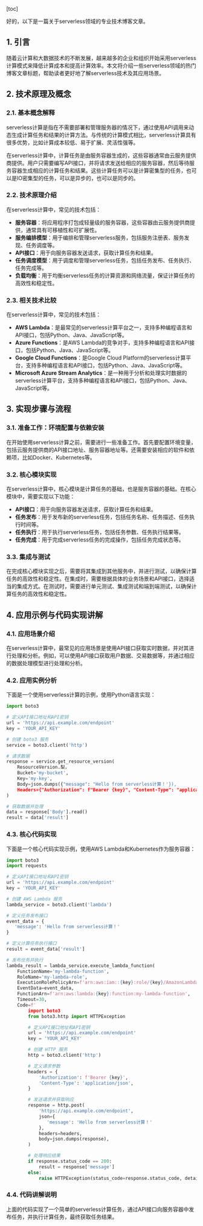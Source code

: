 
[toc]                    
                
                
好的，以下是一篇关于serverless领域的专业技术博客文章。

## 1. 引言

随着云计算和大数据技术的不断发展，越来越多的企业和组织开始采用serverless计算模式来降低计算成本和提高计算效率。本文将介绍一些serverless领域的热门博客文章标题，帮助读者更好地了解serverless技术及其应用场景。

## 2. 技术原理及概念

### 2.1. 基本概念解释

serverless计算是指在不需要部署和管理服务器的情况下，通过使用API调用来动态生成计算任务和结果的计算方法。与传统的计算模式相比，serverless计算具有很多优势，比如计算成本较低、易于扩展、灵活性强等。

在serverless计算中，计算任务是由服务容器生成的，这些容器通常由云服务提供商提供。用户只需要编写API接口，并将请求发送给相应的服务容器，然后等待服务容器生成相应的计算任务和结果。这些计算任务可以是计算密集型的任务，也可以是IO密集型的任务，可以是异步的，也可以是同步的。

### 2.2. 技术原理介绍

在serverless计算中，常见的技术包括：

- **服务容器**：将应用程序打包成轻量级的服务容器，这些容器由云服务提供商提供，通常具有可移植性和可扩展性。
- **服务编排模型**：用于编排和管理serverless服务，包括服务注册表、服务发现、任务调度等。
- **API接口**：用于向服务容器发送请求，获取计算任务和结果。
- **任务调度模型**：用于调度和管理serverless任务，包括任务发布、任务执行、任务完成等。
- **负载均衡**：用于均衡serverless任务的计算资源和网络流量，保证计算任务的高效性和稳定性。

### 2.3. 相关技术比较

在serverless计算中，常见的技术包括：

- **AWS Lambda**：是最常见的serverless计算平台之一，支持多种编程语言和API接口，包括Python、Java、JavaScript等。
- **Azure Functions**：是AWS Lambda的竞争对手，支持多种编程语言和API接口，包括Python、Java、JavaScript等。
- **Google Cloud Functions**：是Google Cloud Platform的serverless计算平台，支持多种编程语言和API接口，包括Python、Java、JavaScript等。
- **Microsoft Azure Stream Analytics**：是一种用于分析和处理实时数据的serverless计算平台，支持多种编程语言和API接口，包括Python、Java、JavaScript等。

## 3. 实现步骤与流程

### 3.1. 准备工作：环境配置与依赖安装

在开始使用serverless计算之前，需要进行一些准备工作。首先要配置环境变量，包括云服务提供商的API接口地址、服务容器地址等。还需要安装相应的软件和依赖项，比如Docker、Kubernetes等。

### 3.2. 核心模块实现

在serverless计算中，核心模块是计算任务的基础，也是服务容器的基础。在核心模块中，需要实现以下功能：

- **API接口**：用于向服务容器发送请求，获取计算任务和结果。
- **任务发布**：用于发布新的serverless任务，包括任务名称、任务描述、任务执行时间等。
- **任务执行**：用于执行serverless任务，包括任务参数、任务执行结果等。
- **任务完成**：用于完成serverless任务的完成操作，包括任务完成状态等。

### 3.3. 集成与测试

在完成核心模块实现之后，需要将其集成到其他服务中，并进行测试，以确保计算任务的高效性和稳定性。在集成时，需要根据具体的业务场景和API接口，选择适当的集成方式。在测试时，需要进行单元测试、集成测试和端到端测试，以确保计算任务的高效性和稳定性。

## 4. 应用示例与代码实现讲解

### 4.1. 应用场景介绍

在serverless计算中，最常见的应用场景是使用API接口获取实时数据，并对其进行处理和分析。例如，可以使用API接口获取用户数据、交易数据等，并通过相应的数据处理模型进行处理和分析。

### 4.2. 应用实例分析

下面是一个使用serverless计算的示例，使用Python语言实现：

```python
import boto3

# 定义API接口地址和API密钥
url = 'https://api.example.com/endpoint'
key = 'YOUR_API_KEY'

# 创建 boto3 服务
service = boto3.client('http')

# 请求数据
response = service.get_resource_version(
    ResourceVersion.梨，
    Bucket='my-bucket',
    Key='my-key',
    Body=json.dumps({"message": "Hello from serverless计算！'}),
    Headers={"Authorization": f"Bearer {key}", "Content-Type": "application/json"},
)

# 获取数据并处理
data = response['Body'].read()
result = data['result']
```

### 4.3. 核心代码实现

下面是一个核心代码实现示例，使用AWS Lambda和Kubernetes作为服务容器：

```python
import boto3
import requests

# 定义API接口地址和API密钥
url = 'https://api.example.com/endpoint'
key = 'YOUR_API_KEY'

# 创建 AWS Lambda 服务
lambda_service = boto3.client('lambda')

# 定义任务发布接口
event_data = {
   'message': 'Hello from serverless计算！'
}

# 定义计算任务执行接口
result = event_data['result']

# 发布任务并执行
lambda_result = lambda_service.execute_lambda_function(
    FunctionName='my-lambda-function',
    RoleName='my-lambda-role',
    ExecutionRolePolicyArn=f'arn:aws:iam::{key}:role/{key}/AmazonLambdaExecutionRole',
    EventData=event_data,
    FunctionArn=f'arn:aws:lambda:{key}:function:my-lambda-function',
    Timeout=30,
    Code=f'
        import boto3
        from boto3.http import HTTPException

        # 定义API接口地址和API密钥
        url = 'https://api.example.com/endpoint'
        key = 'YOUR_API_KEY'

        # 创建 HTTP 服务
        http = boto3.client('http')

        # 定义请求参数
        headers = {
            'Authorization': f'Bearer {key}',
            'Content-Type': 'application/json',
        }

        # 发送请求并获取响应
        response = http.post(
            'https://api.example.com/endpoint',
            json={
               'message': 'Hello from serverless计算！'
            },
            headers=headers,
            body=json.dumps(response),
        )

        # 处理响应结果
        if response.status_code == 200:
            result = response['message']
        else:
            raise HTTPException(status_code=response.status_code, detail=response.text)
```

### 4.4. 代码讲解说明

上面的代码实现了一个简单的serverless计算任务，通过API接口向服务容器中发布任务，并执行计算任务，最终获取任务结果。

